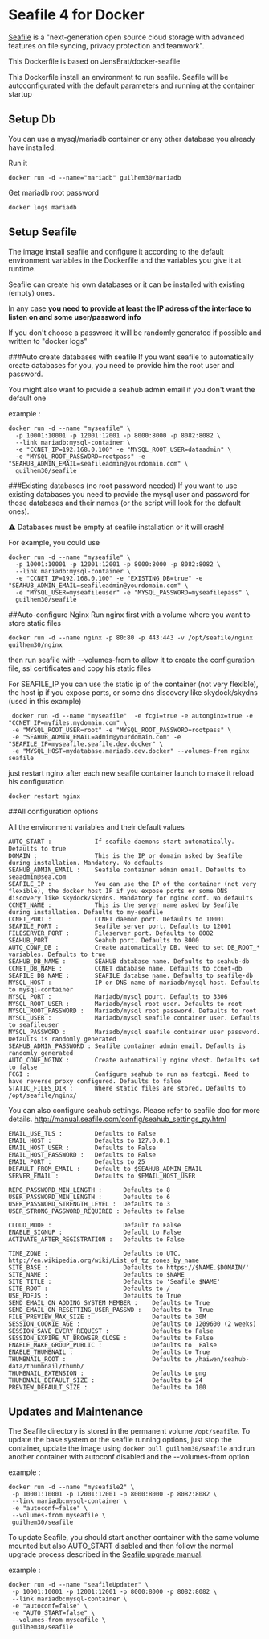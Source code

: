 # Seafile 4 for Docker

[Seafile](http://www.seafile.com/) is a "next-generation open source cloud storage
with advanced features on file syncing, privacy protection and teamwork".

This Dockerfile is based on JensErat/docker-seafile

This Dockerfile install an environment to run seafile.
Seafile will be autoconfigurated with the default parameters and running at the container startup

## Setup Db
You can use a mysql/mariadb container or any other database you already have installed.

Run it

    docker run -d --name="mariadb" guilhem30/mariadb

Get mariadb root password

    docker logs mariadb 

## Setup Seafile

The image install seafile and configure it according to the default environment variables in the Dockerfile and the variables you give it at runtime. 

Seafile can create his own databases or it can be installed with existing (empty) ones.

In any case **you need to provide at least the IP adress of the interface to listen on and some user/password info**

If you don't choose a password it will be randomly generated if possible and written to "docker logs"

###Auto create databases with seafile
If you want seafile to automatically create databases for you, you need to provide him the root user and password.

You might also want to provide a seahub admin email if you don't want the default one

example :

    docker run -d --name "myseafile" \
      -p 10001:10001 -p 12001:12001 -p 8000:8000 -p 8082:8082 \
      --link mariadb:mysql-container \
      -e "CCNET_IP=192.168.0.100" -e "MYSQL_ROOT_USER=dataadmin" \ 
      -e "MYSQL_ROOT_PASSWORD=rootpass" -e "SEAHUB_ADMIN_EMAIL=seafileadmin@yourdomain.com" \
      guilhem30/seafile 
      

###Existing databases (no root password needed)
If you want to use existing databases you need to provide the mysql user and password for those databases and their names (or the script will look for the default ones).

:warning: Databases must be empty at seafile installation or it will crash!

For example, you could use

    docker run -d --name "myseafile" \
      -p 10001:10001 -p 12001:12001 -p 8000:8000 -p 8082:8082 \
      --link mariadb:mysql-container \
      -e "CCNET_IP=192.168.0.100" -e "EXISTING_DB=true" -e "SEAHUB_ADMIN_EMAIL=seafileadmin@yourdomain.com" \
      -e "MYSQL_USER=myseafileuser" -e "MYSQL_PASSWORD=myseafilepass" \
      guilhem30/seafile   
      
##Auto-configure Nginx
Run nginx first with a volume where you want to store static files

    docker run -d --name nginx -p 80:80 -p 443:443 -v /opt/seafile/nginx guilhem30/nginx
    
then run seafile with --volumes-from to allow it to create the configuration file, ssl certificates and copy his static files

For SEAFILE_IP you can use the static ip of the container (not very flexible), the host ip if you expose ports, or some dns discovery like skydock/skydns (used in this example)

     docker run -d --name "myseafile"  -e fcgi=true -e autonginx=true -e "CCNET_IP=myfiles.mydomain.com" \
     -e "MYSQL_ROOT_USER=root" -e "MYSQL_ROOT_PASSWORD=rootpass" \
     -e "SEAHUB_ADMIN_EMAIL=admin@yourdomain.com" -e "SEAFILE_IP=myseafile.seafile.dev.docker" \
     -e "MYSQL_HOST=mydatabase.mariadb.dev.docker" --volumes-from nginx seafile

just restart nginx after each new seafile container launch to make it reload his configuration

    docker restart nginx
    
##All configuration options      

All the environment variables and their default values

    AUTO_START :            If seafile daemons start automatically. Defaults to true
    DOMAIN :                This is the IP or domain asked by Seafile during installation. Mandatory. No defaults
    SEAHUB_ADMIN_EMAIL :    Seafile container admin email. Defaults to seaadmin@sea.com
    SEAFILE_IP :            You can use the IP of the container (not very flexible), the docker host IP if you expose ports or some DNS discovery like skydock/skydns. Mandatory for nginx conf. No defaults
    CCNET_NAME :  		    This is the server name asked by Seafile during installation. Defaults to my-seafile
    CCNET_PORT :            CCNET daemon port. Defaults to 10001
    SEAFILE_PORT : 			Seafile server port. Defaults to 12001
    FILESERVER_PORT : 		Fileserver port. Defaults to 8082
    SEAHUB_PORT 			Seahub port. Defaults to 8000
    AUTO_CONF_DB :          Create automatically DB. Need to set DB_ROOT_* variables. Defaults to true
    SEAHUB_DB_NAME :		SEAHUB database name. Defaults to seahub-db
    CCNET_DB_NAME :	    	CCNET database name. Defaults to ccnet-db
    SEAFILE_DB_NAME :		SEAFILE databse name. Defaults to seafile-db
    MYSQL_HOST :	    	IP or DNS name of mariadb/mysql host. Defaults to mysql-container
    MYSQL_PORT :            Mariadb/mysql pourt. Defaults to 3306
    MYSQL_ROOT_USER :       Mariadb/mysql root user. Defaults to root
    MYSQL_ROOT_PASSWORD :   Mariadb/mysql root password. Defaults to root
    MYSQL_USER :            Mariadb/mysql seafile container user. Defaults to seafileuser
    MYSQL_PASSWORD :        Mariadb/mysql seafile container user password. Defaults is randomly generated
    SEAHUB_ADMIN_PASSWORD : Seafile container admin email. Defaults is randomly generated
    AUTO_CONF_NGINX :       Create automatically nginx vhost. Defaults set to false
    FCGI :                  Configure seahub to run as fastcgi. Need to have reverse proxy configured. Defaults to false
    STATIC_FILES_DIR :      Where static files are stored. Defaults to /opt/seafile/nginx/


You can also configure seahub settings. Please refer to seafile doc for more details. http://manual.seafile.com/config/seahub_settings_py.html

    EMAIL_USE_TLS :         Defaults to False
    EMAIL_HOST :            Defaults to 127.0.0.1
    EMAIL_HOST_USER :       Defaults to False
    EMAIL_HOST_PASSWORD :   Defaults to False
    EMAIL_PORT :            Defaults to 25
    DEFAULT_FROM_EMAIL :    Default to $SEAHUB_ADMIN_EMAIL
    SERVER_EMAIL :          Defaults to $EMAIL_HOST_USER
    
    REPO_PASSWORD_MIN_LENGTH :      Defaults to 8
    USER_PASSWORD_MIN_LENGTH :      Defaults to 6
    USER_PASSWORD_STRENGTH_LEVEL :  Defaults to 3
    USER_STRONG_PASSWORD_REQUIRED : Defaults to False

    CLOUD_MODE :                    Default to False
    ENABLE_SIGNUP :                 Default to False
    ACTIVATE_AFTER_REGISTRATION :   Defaults to False

    TIME_ZONE :                     Defaults to UTC. http://en.wikipedia.org/wiki/List_of_tz_zones_by_name
    SITE_BASE :                     Defaults to https://$NAME.$DOMAIN/'
    SITE_NAME :                     Defaults to $NAME
    SITE_TITLE :                    Defaults to 'Seafile $NAME'
    SITE_ROOT :                     Defaults to /
    USE_PDFJS :                     Defaults to True
    SEND_EMAIL_ON_ADDING_SYSTEM_MEMBER :    Defaults to True
    SEND_EMAIL_ON_RESETTING_USER_PASSWD :   Defaults to  True
    FILE_PREVIEW_MAX_SIZE :                 Defaults to 30M
    SESSION_COOKIE_AGE :                    Defaults to 1209600 (2 weeks)
    SESSION_SAVE_EVERY_REQUEST :            Defaults to False
    SESSION_EXPIRE_AT_BROWSER_CLOSE :       Defaults to False
    ENABLE_MAKE_GROUP_PUBLIC :              Defaults to  False
    ENABLE_THUMBNAIL :                      Defaults to True
    THUMBNAIL_ROOT :                        Defaults to /haiwen/seahub-data/thumbnail/thumb/
    THUMBNAIL_EXTENSION :                   Defaults to png
    THUMBNAIL_DEFAULT_SIZE :                Defaults to 24
    PREVIEW_DEFAULT_SIZE :                  Defaults to 100



## Updates and Maintenance

The Seafile directory is stored in the permanent volume `/opt/seafile`. To update the base system or the seafile running options, just stop the container, update the image using `docker pull guilhem30/seafile` and run another container with autoconf disabled and the --volumes-from option

example :

    docker run -d --name "myseafile2" \
     -p 10001:10001 -p 12001:12001 -p 8000:8000 -p 8082:8082 \
     --link mariadb:mysql-container \ 
     -e "autoconf=false" \
     --volumes-from myseafile \
     guilhem30/seafile   

To update Seafile, you should start another container with the same volume mounted but also AUTO_START disabled and then follow the normal upgrade process described in the [Seafile upgrade manual](http://manual.seafile.com/deploy/upgrade.html). 

example :

    docker run -d --name "seafileUpdater" \
     -p 10001:10001 -p 12001:12001 -p 8000:8000 -p 8082:8082 \
     --link mariadb:mysql-container \ 
     -e "autoconf=false" \
     -e "AUTO_START=false" \
     --volumes-from myseafile \
     guilhem30/seafile   
